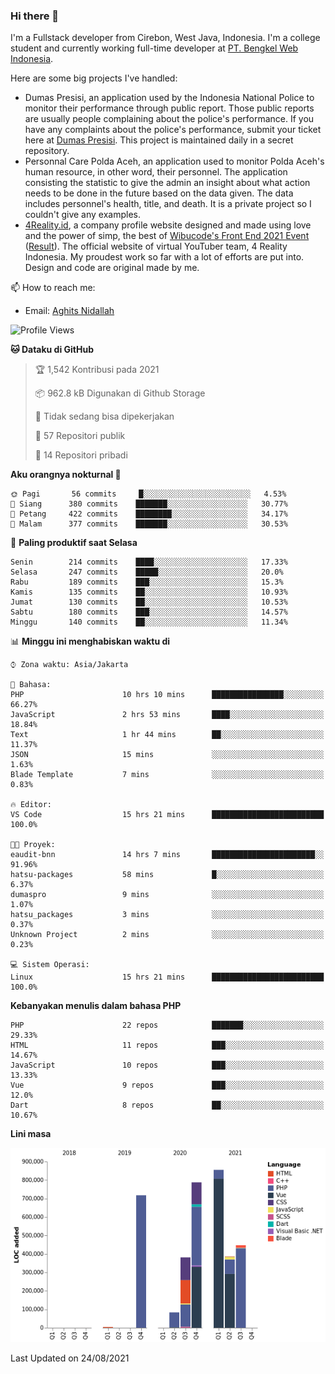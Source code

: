 ### Hi there 👋
I'm a Fullstack developer from Cirebon, West Java, Indonesia. I'm a college student and currently working full-time developer at [PT. Bengkel Web Indonesia](https://github.com/PT-Bengkel-Web-Indonesia).

Here are some big projects I've handled:
- Dumas Presisi, an application used by the Indonesia National Police to monitor their performance through public report. Those public reports are usually people complaining about the police's performance. If you have any complaints about the police's performance, submit your ticket here at [Dumas Presisi](https://dumaspresisi.polri.go.id/dumaspro). This project is maintained daily in a secret repository.
- Personnal Care Polda Aceh, an application used to monitor Polda Aceh's human resource, in other word, their personnel. The application consisting the statistic to give the admin an insight about what action needs to be done in the future based on the data given. The data includes personnel's health, title, and death. It is a private project so I couldn't give any examples.
- [4Reality.id](https://4reality.id), a company profile website designed and made using love and the power of simp, the best of [Wibucode's Front End 2021 Event](https://github.com/wibucode02/submision-event-frontend-2021) ([Result](https://github.com/wibucode02/top-5-pemenang-event-front-end-wibucode-2021)). The official website of virtual YouTuber team, 4 Reality Indonesia. My proudest work so far with a lot of efforts are put into. Design and code are original made by me.

📫 How to reach me:
- Email: [Aghits Nidallah](mailto:yourlovelydev@gmail.com)

<!--START_SECTION:waka-->
![Profile Views](http://img.shields.io/badge/Profil%20dilihat-0-blue)

**🐱 Dataku di GitHub** 

> 🏆 1,542 Kontribusi pada 2021
 > 
> 📦 962.8 kB Digunakan di Github Storage 
 > 
> 🚫 Tidak sedang bisa dipekerjakan
 > 
> 📜 57 Repositori publik 
 > 
> 🔑 14 Repositori pribadi  
 > 
**Aku orangnya nokturnal 🦉** 

```text
🌞 Pagi       56 commits     █░░░░░░░░░░░░░░░░░░░░░░░░   4.53% 
🌆 Siang      380 commits    ███████░░░░░░░░░░░░░░░░░░   30.77% 
🌃 Petang     422 commits    ████████░░░░░░░░░░░░░░░░░   34.17% 
🌙 Malam      377 commits    ███████░░░░░░░░░░░░░░░░░░   30.53%

```
📅 **Paling produktif saat Selasa** 

```text
Senin        214 commits    ████░░░░░░░░░░░░░░░░░░░░░   17.33% 
Selasa       247 commits    █████░░░░░░░░░░░░░░░░░░░░   20.0% 
Rabu         189 commits    ███░░░░░░░░░░░░░░░░░░░░░░   15.3% 
Kamis        135 commits    ██░░░░░░░░░░░░░░░░░░░░░░░   10.93% 
Jumat        130 commits    ██░░░░░░░░░░░░░░░░░░░░░░░   10.53% 
Sabtu        180 commits    ███░░░░░░░░░░░░░░░░░░░░░░   14.57% 
Minggu       140 commits    ██░░░░░░░░░░░░░░░░░░░░░░░   11.34%

```


📊 **Minggu ini menghabiskan waktu di** 

```text
⌚︎ Zona waktu: Asia/Jakarta

💬 Bahasa: 
PHP                      10 hrs 10 mins      ████████████████░░░░░░░░░   66.27% 
JavaScript               2 hrs 53 mins       ████░░░░░░░░░░░░░░░░░░░░░   18.84% 
Text                     1 hr 44 mins        ██░░░░░░░░░░░░░░░░░░░░░░░   11.37% 
JSON                     15 mins             ░░░░░░░░░░░░░░░░░░░░░░░░░   1.63% 
Blade Template           7 mins              ░░░░░░░░░░░░░░░░░░░░░░░░░   0.83%

🔥 Editor: 
VS Code                  15 hrs 21 mins      █████████████████████████   100.0%

🐱‍💻 Proyek: 
eaudit-bnn               14 hrs 7 mins       ███████████████████████░░   91.96% 
hatsu-packages           58 mins             █░░░░░░░░░░░░░░░░░░░░░░░░   6.37% 
dumaspro                 9 mins              ░░░░░░░░░░░░░░░░░░░░░░░░░   1.07% 
hatsu_packages           3 mins              ░░░░░░░░░░░░░░░░░░░░░░░░░   0.37% 
Unknown Project          2 mins              ░░░░░░░░░░░░░░░░░░░░░░░░░   0.23%

💻 Sistem Operasi: 
Linux                    15 hrs 21 mins      █████████████████████████   100.0%

```

**Kebanyakan menulis dalam bahasa PHP** 

```text
PHP                      22 repos            ███████░░░░░░░░░░░░░░░░░░   29.33% 
HTML                     11 repos            ███░░░░░░░░░░░░░░░░░░░░░░   14.67% 
JavaScript               10 repos            ███░░░░░░░░░░░░░░░░░░░░░░   13.33% 
Vue                      9 repos             ███░░░░░░░░░░░░░░░░░░░░░░   12.0% 
Dart                     8 repos             ██░░░░░░░░░░░░░░░░░░░░░░░   10.67%

```


**Lini masa**

![Chart not found](https://raw.githubusercontent.com/NikarashiHatsu/NikarashiHatsu/master/charts/bar_graph.png) 


 Last Updated on 24/08/2021
<!--END_SECTION:waka-->

